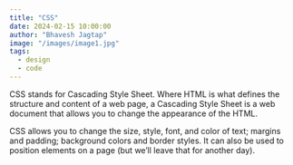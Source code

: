 ```yaml
---
title: "CSS"
date: 2024-02-15 10:00:00
author: "Bhavesh Jagtap"
image: "/images/image1.jpg"
tags:
  - design
  - code
---
```


CSS stands for Cascading Style Sheet. Where HTML is what defines the structure and content of a web page, a Cascading Style Sheet is a web document that allows you to change the appearance of the HTML.

CSS allows you to change the size, style, font, and color of text; margins and padding; background colors and border styles. It can also be used to position elements on a page (but we’ll leave that for another day).
